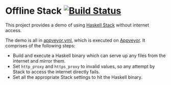 # Offline Stack [![Build Status](https://img.shields.io/appveyor/ci/ndmitchell/offline-stack.svg)](https://ci.appveyor.com/project/ndmitchell/offline-stack)

This project provides a demo of using [Haskell Stack](https://www.haskellstack.org) without internet access.

The demo is all in [appveyor.yml](https://github.com/ndmitchell/offline-stack/blob/master/appveyor.yml),
which is executed on [Appveyor](https://ci.appveyor.com/project/ndmitchell/offline-stack).
It comprises of the following steps:

* Build and execute a Haskell binary which can serve up any files from the internet and mirror them.
* Set `http_proxy` and `https_proxy` to invalid values, so any attempt by Stack to access the internet directly fails.
* Set all the appropriate Stack settings to hit the Haskell binary.
